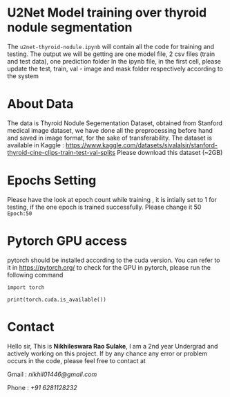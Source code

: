 # U2Net Model training over thyroid nodule segmentation
The ```u2net-thyroid-nodule.ipynb``` will contain all the code for training and testing.
The output we will be getting are one model file, 2 csv files (train and test data), one prediction folder
In the ipynb file, in the first cell, please update the test, train, val - image and mask folder respectively according to the system

# About Data
The data is Thyroid Nodule Segementation Dataset, obtained from Stanford medical image dataset, we have done all the preprocessing before hand and saved in image format, for the sake of transferability.
The dataset is available in Kaggle : https://www.kaggle.com/datasets/sivalalsir/stanford-thyroid-cine-clips-train-test-val-splits
Please download this dataset (~2GB)

# Epochs Setting
Please have the look at epoch count while training , it is intially set to 1 for testing, if the one epoch is trained successfully. Please change it 50
`Epoch:50`

# Pytorch GPU access
pytorch should be installed according to the cuda version. You can refer to it in https://pytorch.org/
to check for the GPU in pytorch, please run the following command

```import torch```

```print(torch.cuda.is_available())```

# Contact

Hello sir, This is **Nikhileswara Rao Sulake**, I am a 2nd year Undergrad and actively working on this project. If by any chance any error or problem occurs in the code, please feel free to contact at

Gmail : _nikhil01446@gmail.com_

Phone : _+91 6281128232_
